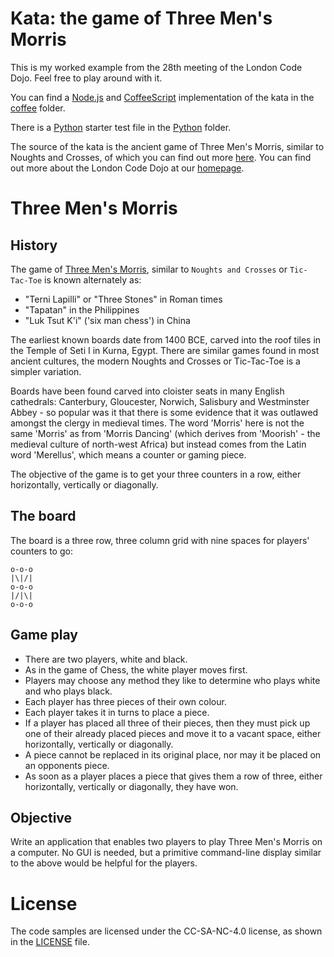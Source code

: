 # Kata: the game of Three Men's Morris

This is my worked example from the 28th meeting of the London Code Dojo. Feel free to play around with it. 

You can find a [Node.js](https://nodejs.org/en/) and [CoffeeScript](http://coffeescript.org/) implementation of the kata in the [coffee](coffee) folder.

There is a [Python](https://www.python.org/) starter test file in the [Python](python) folder.

The source of the kata is the ancient game of Three Men's Morris, similar to Noughts and Crosses, of which you can find out more [here](http://en.wikipedia.org/wiki/Three_Men%27s_Morris).
You can find out more about the London Code Dojo at our [homepage](http://www.meetup.com/London-Code-Dojo/).

# 
# Three Men's Morris
## History

The game of [Three Men's Morris](https://en.wikipedia.org/wiki/Three_Men%27s_Morris), similar to `Noughts and Crosses` or `Tic-Tac-Toe` is known alternately as:

* "Terni Lapilli" or "Three Stones" in Roman times
* "Tapatan" in the Philippines
* "Luk Tsut K'i" ('six man chess') in China

The earliest known boards date from 1400 BCE, carved into the roof tiles in the Temple of Seti I in Kurna, Egypt. There are similar games found in most ancient cultures, the modern Noughts and Crosses or Tic-Tac-Toe is a simpler variation.

Boards have been found carved into cloister seats in many English cathedrals:  Canterbury, Gloucester, Norwich, Salisbury and Westminster Abbey - so popular was it that there is some evidence that it was outlawed amongst the clergy in medieval times. The word 'Morris' here is not the same 'Morris' as from 'Morris Dancing' (which derives from 'Moorish' - the medieval culture of north-west Africa) but instead comes from the Latin word 'Merellus', which means a counter or gaming piece.

The objective of the game is to get your three counters in a row, either horizontally, vertically or diagonally.

## The board

The board is a three row, three column grid with nine spaces for players' counters to go:

	o-o-o
	|\|/|
	o-o-o
	|/|\|
	o-o-o

## Game play

* There are two players, white and black.
* As in the game of Chess, the white player moves first.
* Players may choose any method they like to determine who plays white and who plays black.
* Each player has three pieces of their own colour.
* Each player takes it in turns to place a piece.
* If a player has placed all three of their pieces, then they must pick up one of their already placed pieces and move it to a vacant space, either horizontally, vertically or diagonally.
* A piece cannot be replaced in its original place, nor may it be placed on an opponents piece.
* As soon as a player places a piece that gives them a row of three, either horizontally, vertically or diagonally, they have won.

## Objective

Write an application that enables two players to play Three Men's Morris on a computer. No GUI is needed, but a primitive command-line display similar to the above would be helpful for the players. 

# License
The code samples are licensed under the CC-SA-NC-4.0 license, as shown in the [LICENSE](/LICENSE) file.
